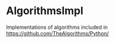 AlgorithmsImpl
==============

Implementations of algorithms included in https://github.com/TheAlgorithms/Python/
